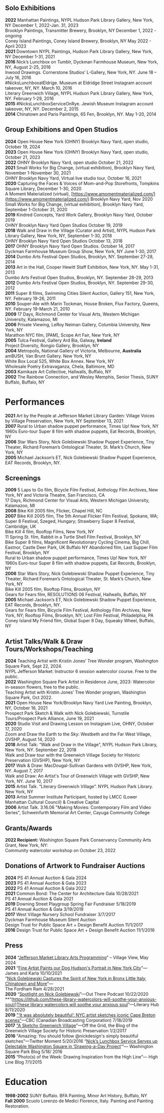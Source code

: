 ## Solo Exhibitions  
**2022** 	Manhattan Paintings, NYPL Hudson Park Library Gallery, New York, NY December 1, 2022-Jan. 31, 2023  
Brooklyn Paintings, Transmitter Brewery, Brooklyn, NY December 1, 2022 \- ongoing  
Coney Island Paintings, Coney Island Brewery, Brooklyn, NY May 2022 \- April 2023  
**2021**	Downtown NYPL Paintings, Hudson Park Library Gallery, New York, NY December 1-31, 2021  
**2016**	Nick’s Lunchbox on Tumblr, Dyckman Farmhouse Museum, New York, NY, August 2-25, 2016  
Inwood Drawings. Cornerstone Studios’ L-Gallery, New York, NY. June 18 – July 16, 2016  
\#NicksLunchboxatEldrige. Museum at Eldridge Street Instagram account takeover, NY, NY. March 10, 2016	  
Literary Greenwich Village, NYPL Hudson Park Library Gallery, New York, NY. February 1-29, 2016  
**2015**	\#NicksLunchboxServiceOnRye. Jewish Museum Instagram account takeover, NY, NY. December 2, 2015  
**2014**	Chinatown and Paris Paintings, 65 Fen, Brooklyn, NY. May 1-20, 2014
  
## Group Exhibitions and Open Studios
**2024**	Open House New York (OHNY)  Brooklyn Navy Yard, open studio, October 19, 2024  
**2023**	Open House New York (OHNY)  Brooklyn Navy Yard, open studio, October 21, 2023  
**2022**	OHNY Brooklyn Navy Yard, open studio October 21, 2022   
**2021**	Small Works for Big Change, (virtual exhibition), Brooklyn Navy Yard, November 1-November 30, 2021  
OHNY Brooklyn Navy Yard, Virtual live studio tour, October 16, 2021   
**2020**	Capturing the Faces & Voices of Mom-and-Pop Storefronts, Tompkins Square Library, December 1-30, 2020   
A Moment Materialized (virtual), [https://www.amomentmaterialized.com/](https://www.amomentmaterialized.com/) Brooklyn Navy Yard, Nov 2020  
Small Works for Big Change, (virtual exhibition), Brooklyn Navy Yard, September 1-October 31, 2020  
**2019**	Kindred Concepts, Yard Work Gallery, Brooklyn Navy Yard, October 2019  
	OHNY Brooklyn Navy Yard Open Studios October 19, 2019  
**2018**	Walk and Draw in the Village (Curator and Artist), NYPL Hudson Park Library Gallery, New York, NY, September 1-30, 2018  
OHNY Brooklyn Navy Yard Open Studios October 13, 2018  
**2017**	OHNY Brooklyn Navy Yard Open Studios. October 14, 2017  
Dyckman Farmhouse Museum Group Show, New York, NY June 1-30, 2017  
**2014**	Dumbo Arts Festival Open Studios, Brooklyn, NY. September 27-28, 2014  
**2013**	Art in the Hall, Cooper Hewitt Staff Exhibition, New York, NY. May 1-31, 2013  
Dumbo Arts Festival Open Studios, Brooklyn, NY. September 28-29, 2013  
**2012**	Dumbo Arts Festival Open Studios, Brooklyn, NY. September 29-30, 2012  
**2011**	Super 8 films, Swimming Cities Silent Auction, Gallery 151, New York, NY. February 19-26, 2011  
**2010**	Souper-Ate with Marin Tockman, House Broken, Flux Factory, Queens, NY. February 19-March 21, 2010  
**2009**	17 Days, Richmond Center for Visual Arts, Western Michigan University, Kalamazoo, MI  
**2006**	Private Viewing, LeRoy Neiman Gallery, Columbia University, New York, NY  
Marathon NYC film, \[PAM\], Scope Art Fair, New York, NY  
**2005**	Tulca Festival, Gallery Ard Bia, Galway, **Ireland**  
Project Diversity, Rongio Gallery, Brooklyn, NY  
**2004**	Metropolis, National Gallery of Victoria, Melbourne, **Australia**  
amBUSH, Van Brunt Gallery. New York, NY  
White Box Local 525, White Box Annex. New York, NY  
Wholesale Poetry Extravaganza, Chela, Baltimore, MD  
**2003**	Kamikaze Art Collective, Hallwalls, Buffalo, NY  
**2002**	The Rainbow Connection, and Wesley Memphis, Senior Thesis, SUNY Buffalo, Buffalo, NY

# Performances
**2021**	Art by the People at Jefferson Market Library Garden: Village Voices by Village Preservation, New York, NY September 13, 2021  
**2007**	Rural to Urban shadow puppet performance, Times Up\! New York, NY  
1960s Euro-tour Super 8 film with shadow puppets, Eat Records, Brooklyn, NY  
**2006**	Star Wars Story, Nick Golebiewski Shadow Puppet Experience, Tiny Theater, Richard Foreman’s Ontological Theater, St. Mark’s Church, New York, NY  
**2005**	Michael Jackson’s ET, Nick Golebiewski Shadow Puppet Experience, EAT Records, Brooklyn, NY.

## Screenings
**2009**	5 Laps to Go film, Bicycle Film Festival, Anthology Film Archives, New York, NY and  Victoria Theatre, San Francisco, CA  
17 Days, Richmond Center for Visual Arts, Western Michigan University, Kalamazoo, MI  
**2008**	Bike Kill 2005 film, Flicker, Chapel Hill, NC  
**2007**	Bike Kill 2005 film, The 5th Annual Flicker Film Festival, Spokane, WA; Super 8 Festival, Szeged, Hungary; Strawberry Super 8 Festival, Cambridge, UK  
Bike Kill 4 film, Rooftop Films, New York, NY  
11 Spring St. film, Rabbit in a Turtle Shell Film Festival, Brooklyn, NY  
Bike Super 8 films, Magnificent Revolutionary Cycling Cinema, Big Chill, Eastnor, Castle Deer Park, UK 
Buffalo NY Abandoned film, Last Supper Film Festival, Brooklyn, NY  
Rural to Urban shadow puppet performance, Times Up\! New York, NY  
1960s Euro-tour Super 8 film with shadow puppets, Eat Records, Brooklyn, NY  
**2006**	Star Wars Story, Nick Golebiewski Shadow Puppet Experience, Tiny Theater, Richard Foreman’s Ontological Theater, St. Mark’s Church, New York, NY  
Bike Kill 2005 film, Rooftop Films, Brooklyn, NY  
Gears for Fears film, RESOLUTIONS 06 Festival, Hallwalls, Buffalo, NY  
**2005**	Michael Jackson’s ET, Nick Golebiewski Shadow Puppet Experience, EAT Records, Brooklyn, NY.  
Gears for Fears film, Bicycle Film Festival, Anthology Film Archives, New York, NY; Rooftop Films, Brooklyn, NY; Lost Film Festival, Philadelphia, PA  
Coney Island My Friend film, Global Super 8 Day, Squeaky Wheel, Buffalo, NY

## Artist Talks/Walk & Draw Tours/Workshops/Teaching
**2024**	Teaching Artist with Kristin Jones’ Tree Wonder program, Washington Square Park, Sept 22, 2024\.   
NYPL Jefferson Market: Instructor 6 session watercolor course. Free to the public.  
**2022**	Washington Square Park Artist in Residence June, 2023: Watercolor in-season flowers, free to the public.  
	Teaching Artist with Kristin Jones’ Tree Wonder program, Washington Square Park, Oct 2022\.   
**2021**	Open House New York/Brooklyn Navy Yard Live Painting, Brooklyn, NY, October 16, 2021  
Prospect Park Sketch & Walk with Nick Golebiewski, Turnstile Tours/Prospect Park Alliance, June 19, 2021  
**2020**	Studio Visit and Drawing Lesson on Instagram Live, OHNY, October 17, 2020  
Zoom and Draw the Earth to the Sky: Westbeth and the Far West Village, GVSHP, August 14, 2020  
**2018**	Artist Talk: “Walk and Draw in the Village”, NYPL Hudson Park Library, New York, NY. September 22, 2018  
Walk and Draw tour with the Greenwich Village Society for Historic Preservation (GVSHP), New York, NY  
**2017**	Walk & Draw: MacDougal-Sullivan Gardens with GVSHP, New York, NY. August 7, 2017  
Walk and Draw: An Artist's Tour of Greenwich Village with GVSHP, New York, NY. June 10, 2017  
**2015**	Artist Talk. “Literary Greenwich Village”. NYPL Hudson Park Library. New York, NY  
**2013**    	Artist Summer Institute Participant, hosted by LMCC (Lower Manhattan Cultural Council) & Creative Capital  
**2006**	Artist Talk. 3.16.06  "Making Movies: Contemporary Film and Video Series", Schweinfurth Memorial Art Center, Cayuga Community College

## Grants/Awards 
**2022	Recipient:** Washington Square Park Conservancy Community Arts Grant, New York, NY:   
Community watercolor workshop on October 23, 2022

## Donations of Artwork to Fundraiser Auctions
**2024**	PS 41 Annual Auction & Gala 2024  
**2023**	PS 41 Annual Auction & Gala 2023  
**2022**	PS 41 Annual Auction & Gala 2022  
**2021** 	Common Bond: The Center for Architecture Gala 10/28/2021   
	PS 41 Annual Auction & Gala 2021  
**2019**	Downing Street Playgroup Spring Fair Fundraiser 5/18/2019  
	PS 41 Annual Auction & Gala 3/19/2019  
**2017**	West Village Nursery School Fundraiser 3/7/2017  
	Dyckman Farmhouse Museum Silent Auction  
Design Trust for Public Space Art \+ Design Benefit Auction 11/1/2017  
**2016**	Design Trust for Public Space Art \+ Design Benefit Auction 11/1/2016

## Press
**2024**	“[Jefferson Market Library Arts Programming](https://pbs.twimg.com/media/GVnaMUBWQAAe8RH?format=jpg&name=4096x4096)” – Village View, May 2024  
**2021**	“[Fine Artist Paints our Dog Hudson's Portrait in New York City](https://www.youtube.com/watch?v=A5H9hH-FS4o&ab_channel=JamesandKarla)”—James and Karla 10/10/2021  
“[Nick Golebiewski Captures the Spirit of New York in Bronx Little Italy, Chinatown and More](https://thefordhamram.com/81042/culture/nick-golebiewski-captures-the-spirit-of-new-york-in-bronx-little-italy-chinatown-and-more/)”—  
The Fordham Ram 4/28/2021  
**2020**	“[Spotlight on Nick Golebiewski](http://www.outtherepodcast.com/blog/2020/10/22/spotlight-on-nick-golebiewski)”—Out There Podcast 10/22/2020  
**“(https://lithub.com/these-library-watercolors-will-soothe-your-anxious-soul/)[These library watercolors will soothe your anxious soul](https://lithub.com/these-library-watercolors-will-soothe-your-anxious-soul/)”—Literary Hub 8/11/2020  
**2019** 	["‘It was absolutely beautiful’: NYC artist sketches iconic Cape Breton scenes”](https://www.cbc.ca/news/canada/nova-scotia/ny-artist-sketch-a-day-cape-breton-1.5216142)—CBC (Canadian Broadcasting Corporation) 7/18/2019  
**2017** 	["A Sketchy Greenwich Village](https://www.villagepreservation.org/2017/01/02/a-sketchy-greenwich-village/)”—Off the Grid, the Blog of the Greenwich Village Society for Historic Preservation 1/2/2017  
**2016** 	"Amazing: You should follow @nickdesign's simply beautiful sketches"—Twitter Moment 5/20/2016 
“[Nick’s Lunchbox Service Serves up Delectable Washington Square in ‘Drawing-a-Day Project](https://www.washingtonsquareparkblog.com/2016/05/18/nicks-lunchbox-service-delectable-washington-square-park-drawing-a-day-greenwich-village/)’”— Washington Square Park Blog 5/18/ 2016  
**2015**	“Photo(s) of the Week: Drawing Inspiration from the High Line”— High Line Blog 7/1/2015

# Education
**1998-2002** SUNY Buffalo. BFA Painting, Minor Art History, Buffalo, NY  
**Fall 2000**   Scuolo Lorenzo de Medici Florence, Italy. Painting and Painting Restoration. 
